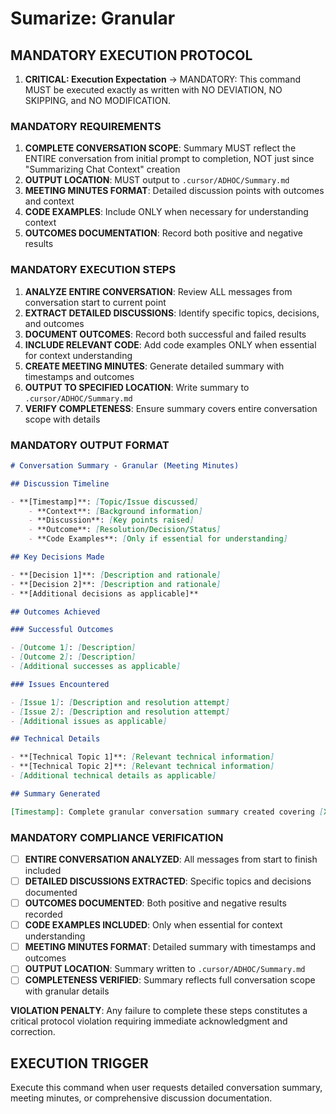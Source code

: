 # Sumarize: Granular

## MANDATORY EXECUTION PROTOCOL

1. **CRITICAL: Execution Expectation** → MANDATORY: This command MUST be executed exactly as written with NO DEVIATION, NO SKIPPING, and NO MODIFICATION.

### MANDATORY REQUIREMENTS

1. **COMPLETE CONVERSATION SCOPE**: Summary MUST reflect the ENTIRE conversation from initial prompt to completion, NOT just since "Summarizing Chat Context" creation
2. **OUTPUT LOCATION**: MUST output to `.cursor/ADHOC/Summary.md`
3. **MEETING MINUTES FORMAT**: Detailed discussion points with outcomes and context
4. **CODE EXAMPLES**: Include ONLY when necessary for understanding context
5. **OUTCOMES DOCUMENTATION**: Record both positive and negative results

### MANDATORY EXECUTION STEPS

1. **ANALYZE ENTIRE CONVERSATION**: Review ALL messages from conversation start to current point
2. **EXTRACT DETAILED DISCUSSIONS**: Identify specific topics, decisions, and outcomes
3. **DOCUMENT OUTCOMES**: Record both successful and failed results
4. **INCLUDE RELEVANT CODE**: Add code examples ONLY when essential for context understanding
5. **CREATE MEETING MINUTES**: Generate detailed summary with timestamps and outcomes
6. **OUTPUT TO SPECIFIED LOCATION**: Write summary to `.cursor/ADHOC/Summary.md`
7. **VERIFY COMPLETENESS**: Ensure summary covers entire conversation scope with details

### MANDATORY OUTPUT FORMAT

```markdown
# Conversation Summary - Granular (Meeting Minutes)

## Discussion Timeline

- **[Timestamp]**: [Topic/Issue discussed]
    - **Context**: [Background information]
    - **Discussion**: [Key points raised]
    - **Outcome**: [Resolution/Decision/Status]
    - **Code Examples**: [Only if essential for understanding]

## Key Decisions Made

- **[Decision 1]**: [Description and rationale]
- **[Decision 2]**: [Description and rationale]
- **[Additional decisions as applicable]**

## Outcomes Achieved

### Successful Outcomes

- [Outcome 1]: [Description]
- [Outcome 2]: [Description]
- [Additional successes as applicable]

### Issues Encountered

- [Issue 1]: [Description and resolution attempt]
- [Issue 2]: [Description and resolution attempt]
- [Additional issues as applicable]

## Technical Details

- **[Technical Topic 1]**: [Relevant technical information]
- **[Technical Topic 2]**: [Relevant technical information]
- [Additional technical details as applicable]

## Summary Generated

[Timestamp]: Complete granular conversation summary created covering [X] messages from initial prompt to completion with detailed meeting minutes format.
```

### MANDATORY COMPLIANCE VERIFICATION

- [ ] **ENTIRE CONVERSATION ANALYZED**: All messages from start to finish included
- [ ] **DETAILED DISCUSSIONS EXTRACTED**: Specific topics and decisions documented
- [ ] **OUTCOMES DOCUMENTED**: Both positive and negative results recorded
- [ ] **CODE EXAMPLES INCLUDED**: Only when essential for context understanding
- [ ] **MEETING MINUTES FORMAT**: Detailed summary with timestamps and outcomes
- [ ] **OUTPUT LOCATION**: Summary written to `.cursor/ADHOC/Summary.md`
- [ ] **COMPLETENESS VERIFIED**: Summary reflects full conversation scope with granular details

**VIOLATION PENALTY**: Any failure to complete these steps constitutes a critical protocol violation requiring immediate acknowledgment and correction.

## EXECUTION TRIGGER

Execute this command when user requests detailed conversation summary, meeting minutes, or comprehensive discussion documentation.
